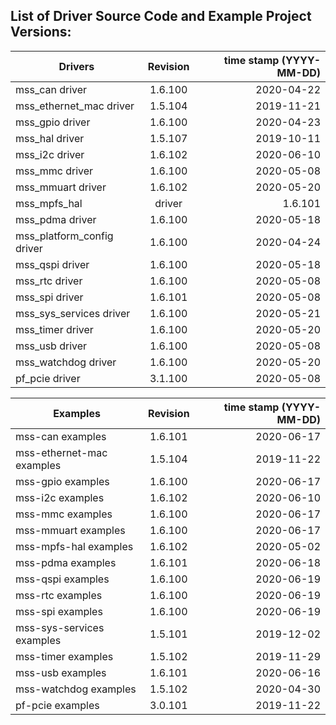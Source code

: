 ## List of Driver Source Code and Example Project Versions:



| Drivers | Revision | time stamp (YYYY-MM-DD) |
|----------|:-------------------:|------:|
| mss_can driver | 1.6.100 | 2020-04-22 |
| mss_ethernet_mac driver | 1.5.104 | 2019-11-21 |
| mss_gpio driver | 1.6.100 | 2020-04-23 |
| mss_hal driver | 1.5.107 | 2019-10-11 |
| mss_i2c driver | 1.6.102 | 2020-06-10 | 
| mss_mmc driver | 1.6.100 | 2020-05-08 |
| mss_mmuart driver | 1.6.102 | 2020-05-20 |
| mss_mpfs_hal | driver | 1.6.101 | 
| mss_pdma driver | 1.6.100 | 2020-05-18 |
| mss_platform_config driver | 1.6.100 | 2020-04-24 |
| mss_qspi driver | 1.6.100 | 2020-05-18 |
| mss_rtc driver | 1.6.100 | 2020-05-08 |
| mss_spi driver | 1.6.101 | 2020-05-08 |
| mss_sys_services driver | 1.6.100 | 2020-05-21 |
| mss_timer driver | 1.6.100 | 2020-05-20 |
| mss_usb driver | 1.6.100 | 2020-05-08 |
| mss_watchdog driver | 1.6.100 | 2020-05-20 |
| pf_pcie driver | 3.1.100 | 2020-05-08 |

| Examples | Revision | time stamp (YYYY-MM-DD) |
|----------|:-------------:|------:|
| mss-can examples | 1.6.101 | 2020-06-17 | 
| mss-ethernet-mac examples | 1.5.104 | 2019-11-22 |
| mss-gpio examples | 1.6.100 | 2020-06-17 | 
| mss-i2c examples | 1.6.102 | 2020-06-10 | 
| mss-mmc examples | 1.6.100 | 2020-06-17 | 
| mss-mmuart examples | 1.6.100 | 2020-06-17 | 
| mss-mpfs-hal examples | 1.6.102 | 2020-05-02 |
| mss-pdma examples | 1.6.101 | 2020-06-18 | 
| mss-qspi examples | 1.6.100 | 2020-06-19 | 
| mss-rtc examples | 1.6.100 | 2020-06-19 | 
| mss-spi examples | 1.6.100 | 2020-06-19 | 
| mss-sys-services examples | 1.5.101 | 2019-12-02 |
| mss-timer examples | 1.5.102 | 2019-11-29 |
| mss-usb examples | 1.6.101 | 2020-06-16 | 
| mss-watchdog examples | 1.5.102 | 2020-04-30 |
| pf-pcie examples | 3.0.101 | 2019-11-22 |